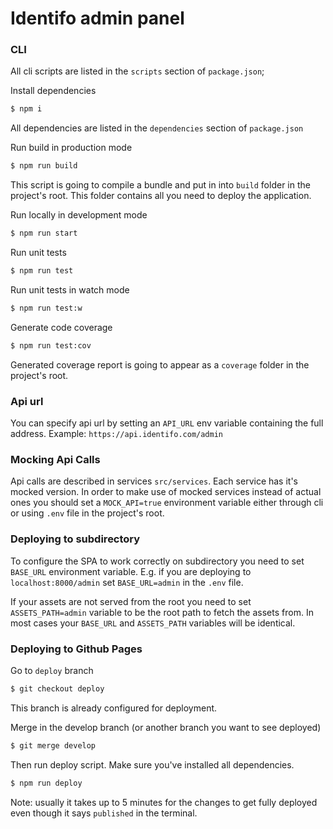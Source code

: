 # Identifo admin panel

### CLI

All cli scripts are listed in the `scripts` section of `package.json`;

Install dependencies
```bash
$ npm i
```
All dependencies are listed in the `dependencies` section of `package.json`

Run build in production mode
```bash
$ npm run build
```
This script is going to compile a bundle and put in into `build` folder in the project's root.
This folder contains all you need to deploy the application.

Run locally in development mode
```bash
$ npm run start
```

Run unit tests
```bash
$ npm run test
```

Run unit tests in watch mode
```bash
$ npm run test:w
```

Generate code coverage
```bash
$ npm run test:cov
```
Generated coverage report is going to appear as a `coverage` folder in the project's root.

### Api url
You can specify api url by setting an `API_URL` env variable containing the full address.
Example: `https://api.identifo.com/admin`

### Mocking Api Calls

Api calls are described in services `src/services`. Each service has it's mocked version. In order to make use of mocked services instead of actual ones you should set a `MOCK_API=true` environment variable either through cli or using `.env` file in the project's root.


### Deploying to subdirectory

To configure the SPA to work correctly on subdirectory you need to set `BASE_URL` environment variable.
E.g. if you are deploying to `localhost:8000/admin` set `BASE_URL=admin` in the `.env` file.

If your assets are not served from the root you need to set `ASSETS_PATH=admin` variable to be the root path to fetch the assets from. In most cases your `BASE_URL` and `ASSETS_PATH` variables will be identical.

### Deploying to Github Pages

Go to `deploy` branch

```bash
$ git checkout deploy
```
This branch is already configured for deployment.

Merge in the develop branch (or another branch you want to see deployed)

```bash
$ git merge develop
```

Then run deploy script.
Make sure you've installed all dependencies.

```bash
$ npm run deploy
```
Note: usually it takes up to 5 minutes for the changes to get fully deployed even though it says `published` in the terminal.

